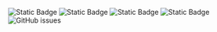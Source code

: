 ![Static Badge](https://img.shields.io/badge/blacklists-61-000000) ![Static Badge](https://img.shields.io/badge/blacklisted-2925493-cc0000) ![Static Badge](https://img.shields.io/badge/whitelisted-2250-00CC00) ![Static Badge](https://img.shields.io/badge/streaming_blacklist-28107-000000) ![GitHub issues](https://img.shields.io/github/issues/fabriziosalmi/blacklists)
